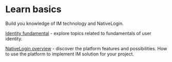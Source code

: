 # Learn basics

Build you knowledge of IM technology and NativeLogin.

[Identity fundamental](./identity_fundamentals.md) - explore topics related to fundamentals of user identity. 

[NativeLogin overview](./nativelogin_overview.md) - discover the platform features and possibilities. How to use the platform to implement IM solution for your project.